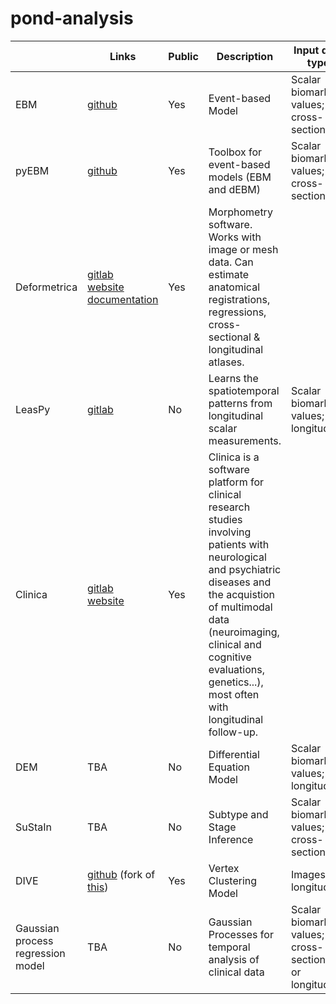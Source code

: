 # pond-analysis

|   | Links | Public | Description | Input data type |
| - | ----- | ------ | ----------- | --------------- |
| EBM | [github](https://github.com/ucl-mig/ebm) | Yes | Event-based Model | Scalar biomarker values; cross-sectional |
| pyEBM | [github](https://github.com/88vikram/pyebm) | Yes | Toolbox for event-based models (EBM and dEBM) | Scalar biomarker values; cross-sectional |
| Deformetrica | [gitlab](https://gitlab.icm-institute.org/alexandre_bone/pydeformetrica) <br> [website](http://www.deformetrica.org/) <br > [documentation](https://gitlab.icm-institute.org/alexandre_bone/pydeformetrica/wikis/home)| Yes | Morphometry software. Works with image or mesh data. Can estimate anatomical registrations, regressions, cross-sectional & longitudinal atlases.  |  |
| LeasPy | [gitlab](https://gitlab.icm-institute.org/aramislab/LEASPy) | No | Learns the spatiotemporal patterns from longitudinal scalar measurements. | Scalar biomarker values; longitudinal |
| Clinica | [gitlab](http://gitlab.icm-institute.org:aramislab/clinica) <br> [website](http://clinica.run/) | Yes | Clinica is a software platform for clinical research studies involving patients with neurological and psychiatric diseases and the acquistion of multimodal data (neuroimaging, clinical and cognitive evaluations, genetics...), most often with longitudinal follow-up. |  |
| DEM | TBA | No | Differential Equation Model | Scalar biomarker values; longitudinal |
| SuStaIn | TBA | No | Subtype and Stage Inference | Scalar biomarker values; cross-sectional |
| DIVE | [github](https://github.com/EuroPOND/dive) (fork of [this](https://github.com/mrazvan22/dive)) | Yes | Vertex Clustering Model | Images; longitudinal |
| Gaussian process regression model | TBA | No | Gaussian Processes for temporal analysis of clinical data | Scalar biomarker values; cross-sectional or longitudinal |
